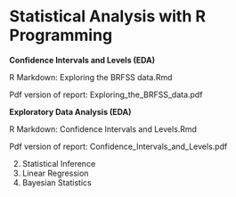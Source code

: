 # Statistical Analysis with R Programming
   <p><b>Confidence Intervals and Levels (EDA)</b>
      <p>R Markdown: Exploring the BRFSS data.Rmd
     <p> Pdf version of report: Exploring_the_BRFSS_data.pdf
<p><b>Exploratory Data Analysis (EDA)</b>
      <p>R Markdown: Confidence Intervals and Levels.Rmd
     <p> Pdf version of report: Confidence_Intervals_and_Levels.pdf


   
  2) Statistical Inference
  3) Linear Regression
  4) Bayesian Statistics 
